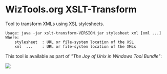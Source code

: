 # WizTools.org XSLT-Transform

Tool to transform XMLs using XSL stylesheets.

    Usage: java -jar xslt-transform-VERSION.jar stylesheet xml [xml ...]
    Where:
        stylesheet	: URL or file-system location of the XSL
        xml  ...  	: URL or file-system location of the XMLs

This tool is available as part of _"The Joy of Unix in Windows Tool Bundle"_:

[![](http://static.wiztools.org/wiztools-cli-tools.png)](http://cli-bundle.wiztools.org/)
